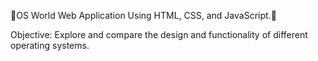 🎉OS World Web Application Using HTML, CSS, and JavaScript.🎉

Objective:
Explore and compare the design and functionality of different operating systems.

